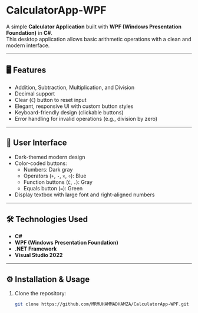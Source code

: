 # CalculatorApp-WPF

A simple **Calculator Application** built with **WPF (Windows Presentation Foundation)** in **C#**.  
This desktop application allows basic arithmetic operations with a clean and modern interface.

---

## 🖥 Features

- Addition, Subtraction, Multiplication, and Division
- Decimal support
- Clear (`C`) button to reset input
- Elegant, responsive UI with custom button styles
- Keyboard-friendly design (clickable buttons)
- Error handling for invalid operations (e.g., division by zero)

---

## 🎨 User Interface

- Dark-themed modern design
- Color-coded buttons:
  - Numbers: Dark gray
  - Operators (`+`, `-`, `×`, `÷`): Blue
  - Function buttons (`C`, `.`): Gray
  - Equals button (`=`): Green
- Display textbox with large font and right-aligned numbers

---

## 🛠 Technologies Used

- **C#**  
- **WPF (Windows Presentation Foundation)**  
- **.NET Framework**  
- **Visual Studio 2022**  

---

## ⚙ Installation & Usage

1. Clone the repository:
   ```bash
   git clone https://github.com/MRMUHAMMADHAMZA/CalculatorApp-WPF.git
